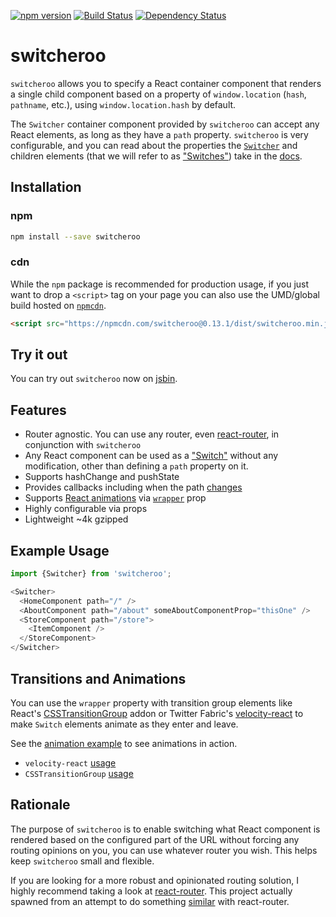 [![npm version](https://badge.fury.io/js/switcheroo.svg)](http://badge.fury.io/js/switcheroo)
[![Build Status](https://secure.travis-ci.org/jdlehman/switcheroo.svg?branch=master)](http://travis-ci.org/jdlehman/switcheroo)
[![Dependency Status](https://david-dm.org/jdlehman/switcheroo.svg)](https://david-dm.org/jdlehman/switcheroo)

# switcheroo

`switcheroo` allows you to specify a React container component that renders a single child component based on a property of `window.location` (`hash`, `pathname`, etc.), using `window.location.hash` by default.

The `Switcher` container component provided by `switcheroo` can accept any React elements, as long as they have a `path` property. `switcheroo` is very configurable, and you can read about the properties the [`Switcher`](docs/components/Switcher.md) and children elements (that we will refer to as ["Switches"](docs/components/Switch.md)) take in the [docs](docs/components).

## Installation

### npm

```sh
npm install --save switcheroo
```

### cdn

While the `npm` package is recommended for production usage, if you just want to drop a `<script>` tag on your page you can also use the UMD/global build hosted on [`npmcdn`](https://npmcdn.com/switcheroo@0.13.1/dist/switcheroo.min.js).

```html
<script src="https://npmcdn.com/switcheroo@0.13.1/dist/switcheroo.min.js"></script>
```

## Try it out

You can try out `switcheroo` now on [jsbin](https://jsbin.com/bekuhixoba/1/edit?js,output).

## Features

- Router agnostic. You can use any router, even [react-router](https://github.com/rackt/react-router), in conjunction with `switcheroo`
- Any React component can be used as a ["Switch"](docs/components/Switch.md) without any modification, other than defining a `path` property on it.
- Supports hashChange and pushState
- Provides callbacks including when the path [changes](docs/components/Switcher.md#onchange)
- Supports [React animations](https://facebook.github.io/react/docs/animation.html) via [`wrapper`](docs/components/Switcher.md#wrapper) prop
- Highly configurable via props
- Lightweight ~4k gzipped

## Example Usage

```js
import {Switcher} from 'switcheroo';

<Switcher>
  <HomeComponent path="/" />
  <AboutComponent path="/about" someAboutComponentProp="thisOne" />
  <StoreComponent path="/store">
    <ItemComponent />
  </StoreComponent>
</Switcher>
```

## Transitions and Animations

You can use the `wrapper` property with transition group elements like React's [CSSTransitionGroup](https://facebook.github.io/react/docs/animation.html) addon or Twitter Fabric's [velocity-react](https://github.com/twitter-fabric/velocity-react) to make `Switch` elements animate as they enter and leave.

See the [animation example](examples/animation) to see animations in action.
- `velocity-react` [usage](examples/animation/components/Overlay.js#L35)
- `CSSTransitionGroup` [usage](examples/animation/components/LeftContent.js#L18)

## Rationale

The purpose of `switcheroo` is to enable switching what React component is rendered based on the configured part of the URL without forcing any routing opinions on you, you can use whatever router you wish. This helps keep `switcheroo` small and flexible.

If you are looking for a more robust and opinionated routing solution, I highly recommend taking a look at [react-router](https://github.com/rackt/react-router). This project actually spawned from an attempt to do something [similar](https://gist.github.com/jdlehman/b662cac8b8607abf51a6) with react-router.
